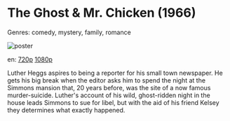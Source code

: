 # The Ghost &amp; Mr. Chicken (1966)

Genres: comedy, mystery, family, romance

![poster](http://image.tmdb.org/t/p/w500/50AWIt4hC0VoMHb4bdlE7D4AsyB.jpg)

en:
  [720p](magnet:?xt=urn:btih:455CEE295908BEC085FB82DDFAD0442777203EC6&tr=udp://glotorrents.pw:6969/announce&tr=udp://tracker.opentrackr.org:1337/announce&tr=udp://torrent.gresille.org:80/announce&tr=udp://tracker.openbittorrent.com:80&tr=udp://tracker.coppersurfer.tk:6969&tr=udp://tracker.leechers-paradise.org:6969&tr=udp://p4p.arenabg.ch:1337&tr=udp://tracker.internetwarriors.net:1337)
  [1080p](magnet:?xt=urn:btih:42C336614ADEA2C4DFD18E47A53731BE37AD2829&tr=udp://glotorrents.pw:6969/announce&tr=udp://tracker.opentrackr.org:1337/announce&tr=udp://torrent.gresille.org:80/announce&tr=udp://tracker.openbittorrent.com:80&tr=udp://tracker.coppersurfer.tk:6969&tr=udp://tracker.leechers-paradise.org:6969&tr=udp://p4p.arenabg.ch:1337&tr=udp://tracker.internetwarriors.net:1337)
  


Luther Heggs aspires to being a reporter for his small town newspaper. He gets his big break when the editor asks him to spend the night at the Simmons mansion that, 20 years before, was the site of a now famous murder-suicide. Luther's account of his wild, ghost-ridden night in the house leads Simmons to sue for libel, but with the aid of his friend Kelsey they determines what exactly happened.